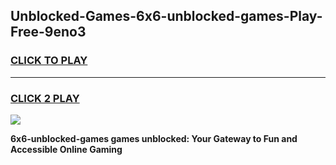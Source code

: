 
## Unblocked-Games-6x6-unblocked-games-Play-Free-9eno3
<h3>
<a href="https://premium76.site?title=6x6-unblocked-games&ref=18A1">CLICK TO PLAY</a></h3>
<hr>

<h3>
<a href="https://premium76.site?title=6x6-unblocked-games&ref=18A1">CLICK 2 PLAY</a>
  
</h3>

<a href="https://premium76.site?title=6x6-unblocked-games&ref=18A1"><img src="https://clearcache.store/games.png"></a>


**6x6-unblocked-games games unblocked: Your Gateway to Fun and Accessible Online Gaming**
